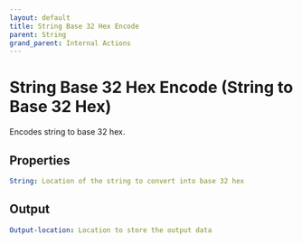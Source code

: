 ```yaml
---
layout: default
title: String Base 32 Hex Encode
parent: String
grand_parent: Internal Actions
---
```

# String Base 32 Hex Encode (String to Base 32 Hex)
Encodes string to base 32 hex.

## Properties
```yaml
String: Location of the string to convert into base 32 hex
```

## Output
```yaml
Output-location: Location to store the output data
```

